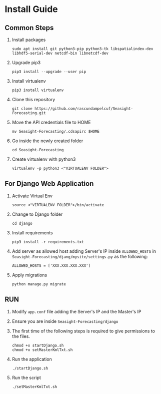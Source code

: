 # Install Guide
## Common Steps
1. Install packages
    ```
    sudo apt install git python3-pip python3-tk libspatialindex-dev libhdf5-serial-dev netcdf-bin libnetcdf-dev
    ```

2. Upgrade pip3
    ```
    pip3 install --upgrade --user pip
    ```

3. Install virtualenv
    ```
    pip3 install virtualenv
    ```

4. Clone this repository
   ```
   git clone https://github.com/rascundampelcuf/Seasight-Forecasting.git
   ```

5. Move the API credentials file to HOME
   ```
   mv Seasight-Forecasting/.cdsapirc $HOME
   ```

6. Go inside the newly created folder
   ```
   cd Seasight-Forecasting
   ```

7. Create virtualenv with python3
   ```
   virtualenv -p python3 <"VIRTUALENV FOLDER">
   ```

## For Django Web Application
1. Activate Virtual Env
   ```
   source <"VIRTUALENV FOLDER">/bin/activate
   ```

2. Change to Django folder
   ```
   cd django
   ```

3. Install requirements
   ```
   pip3 install -r requirements.txt
   ```

4. Add server as allowed host adding Server's IP inside `ALLOWED_HOSTS` in `Seasight-Forecasting/djang/mysite/settings.py` as the following:
   ```
   ALLOWED_HOSTS = ['XXX.XXX.XXX.XXX']
   ```

5. Apply migrations
   ```
   python manage.py migrate
   ```

## RUN
1. Modify `app.conf` file adding the Server's IP and the Master's IP

2. Ensure you are inside `Seasight-Forecasting/django`

3. The first time of the following steps is required to give permissions to the files.
   ```
   chmod +x startDjango.sh
   chmod +x setMasterKmlTxt.sh
   ```

4. Run the application
    ```
    ./startDjango.sh
    ```

5. Run the script
   ```
   ./setMasterKmlTxt.sh
   ```